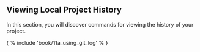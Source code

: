 ## Viewing Local Project History

In this section, you will discover commands for viewing the history of your project.

{ % include 'book/11a_using_git_log' % }
